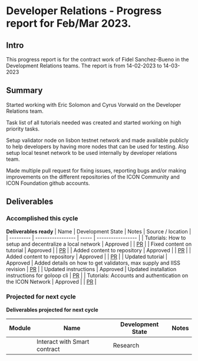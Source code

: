 # Developer Relations - Progress report for Feb/Mar 2023.

## Intro
This progress report is for the contract work of Fidel Sanchez-Bueno in the Development Relations teams. The report is from  14-02-2023 to 14-03-2023

## Summary

Started working with Eric Solomon and Cyrus Vorwald on the Developer Relations team.

Task list of all tutorials needed was created and started working on high priority tasks.

Setup validator node on lisbon testnet network and made available publicly to help developers by having more nodes that can be used for testing. Also setup local tesnet network to be used internally by developer relations team.

Made multiple pull request for fixing issues, reporting bugs and/or making improvements on the different repositories of the ICON Community and ICON Foundation github accounts.

## Deliverables

### Accomplished this cycle

__Deliverables ready__
| Name | Development State | Notes | Source / location |
| --------- | ----------------- | ----- | ----------------- |
| Tutorials: How to setup and decentralize a local network | Approved |  | [PR](https://github.com/icon-project/devportal/commit/47ee985a8ece8e38270f6c5bf6cb5ff692f36c53) |
| Fixed content on tutorial | Approved |  | [PR](https://github.com/icon-project/devportal/pull/61) |
| Added content to repository | Approved |  | [PR](https://github.com/icon-community/awesome-icon/pull/24) |
| Added content to repository | Approved |  | [PR](https://github.com/icon-community/awesome-icon/pull/24) |
| Updated tutorial | Approved | Added details on how to get validators, max supply and IISS revision | [PR](https://github.com/icon-project/devportal/pull/66) |
| Updated instructions | Approved | Updated installation instructions for goloop cli | [PR](https://github.com/icon-project/devportal/pull/67) |
| Tutorials: Accounts and authentication on the ICON Network | Approved |  | [PR](TBD) |


### Projected for next cycle

__Deliverables projected for next cycle__

| Module| Name | Development State | Notes |
| ---- | ---- | ----------------- | ----- |
| | Interact with Smart contract| Research | |
